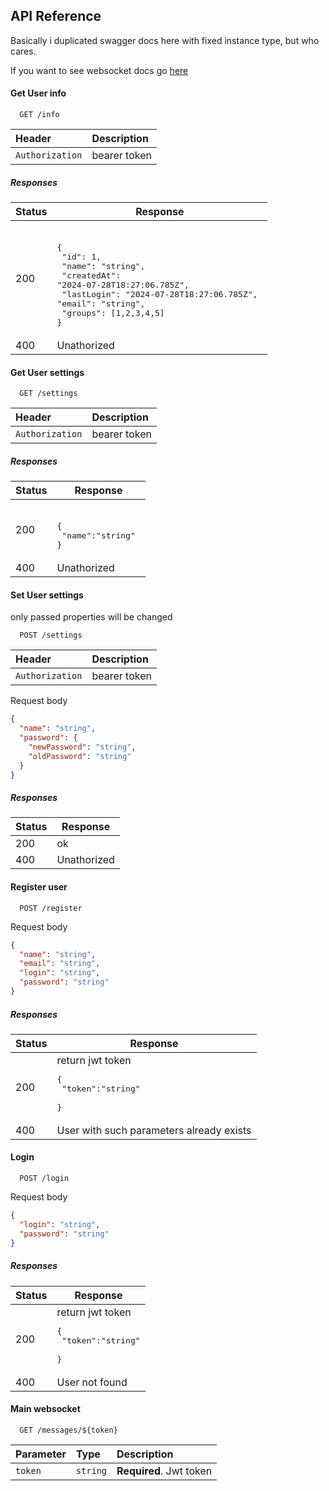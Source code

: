 
## API Reference
Basically i duplicated swagger docs here with fixed instance type, but who cares.

If you want to see websocket docs go [here](https://github.com/SAANN3/Message-Server/blob/main/docs/websocket.md) 
#### Get User info

```http
  GET /info
```

| Header          | Description  |
| :-------------- | :----------- |
| `Authorization` | bearer token |

##### Responses
| Status | Response  |
| ------ | --------- |
| 200    |<br><pre lang="json">{&#13;  "id": 1,&#13;  "name": "string",&#13;  "createdAt": "2024-07-28T18:27:06.785Z", &#13;  "lastLogin": "2024-07-28T18:27:06.785Z", &#13;  "email": "string", &#13;  "groups": [1,2,3,4,5]  &#13;}</pre>|
| 400    |Unathorized|

#### Get User settings

```http
  GET /settings
```

| Header          | Description  |
| :-------------- | :----------- |
| `Authorization` | bearer token |

##### Responses
| Status | Response  |
| ------ | --------- |
| 200    |<br><pre lang="json">{&#13; "name":"string" &#13;}</pre>|
| 400    |Unathorized|

#### Set User settings
only passed properties will be changed
```http
  POST /settings
```

| Header          | Description  |
| :-------------- | :----------- |
| `Authorization` | bearer token |
Request body
```json
{
  "name": "string",
  "password": {
    "newPassword": "string",
    "oldPassword": "string"
  }
}
```
##### Responses
| Status | Response  |
| ------ | --------- |
| 200    |ok		 |
| 400    |Unathorized|


#### Register user

```http
  POST /register
```

Request body
```json
{
  "name": "string",
  "email": "string",
  "login": "string",
  "password": "string"
}
```
##### Responses
| Status | Response  |
| ------ | --------- |
| 200    |return jwt token <br><pre lang="json">{&#13; "token":"string" &#13;}</pre>|
| 400    |User with such parameters already exists|

#### Login

```http
  POST /login
```

Request body
```json
{
  "login": "string",
  "password": "string"
}
```
##### Responses
| Status | Response  |
| ------ | --------- |
| 200    |return jwt token <br><pre lang="json">{&#13; "token":"string" &#13;}</pre>|
| 400    |User not found|

#### Main websocket
```http
  GET /messages/${token}
```
| Parameter | Type     | Description                       |
| :-------- | :------- | :-------------------------------- |
| `token`      | `string` | **Required**. Jwt token|

